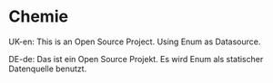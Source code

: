 # Chemie

UK-en:
This is an Open Source Project. Using Enum as Datasource.

DE-de:
Das ist ein Open Source Projekt. Es wird Enum als statischer Datenquelle benutzt.
